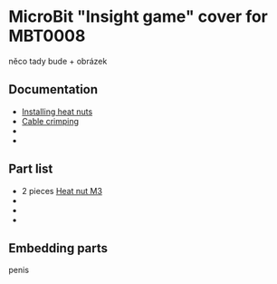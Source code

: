 # MicroBit "Insight game" cover for MBT0008

něco tady bude + obrázek

## Documentation

- [Installing heat nuts](https://markforged.com/resources/blog/heat-set-inserts)
- [Cable crimping](https://ratrig.dozuki.com/Guide/11.+Cable+Crimping/80)
-
-

## Part list

- 2 pieces [Heat nut M3](https://campaign.aliexpress.com/wow/gcp/tesla-pc-new/index?UTABTest=aliabtest377151_530968&src=google&aff_fcid=1dc384c2bdbe43f0befc5a2ca668d34b-1686043097502-07426-UneMJZVf&aff_fsk=UneMJZVf&aff_platform=aaf&sk=UneMJZVf&aff_trace_key=1dc384c2bdbe43f0befc5a2ca668d34b-1686043097502-07426-UneMJZVf&terminal_id=eef46bfb7139416596905fa04a6f819b&wh_weex=true&wx_navbar_hidden=true&wx_navbar_transparent=true&ignoreNavigationBar=true&wx_statusbar_hidden=true&bt_src=ppc_direct_lp&scenario=pcBridgePPC&productId=1005003319414838&OLP=1085100208_f_group2&o_s_id=1085100208)
-
-
-

## Embedding parts

penis
 
